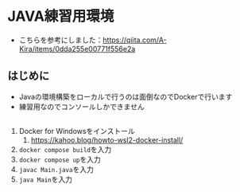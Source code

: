 # JAVA練習用環境
- こちらを参考にしました：https://qiita.com/A-Kira/items/0dda255e00771f556e2a


## はじめに
- Javaの環境構築をローカルで行うのは面倒なのでDockerで行います
- 練習用なのでコンソールしかできません

## 
1. Docker for Windowsをインストール
   1. https://kahoo.blog/howto-wsl2-docker-install/
2. `docker compose build`を入力
3. `docker compose up`を入力
4. `javac Main.java`を入力
5. `java Main`を入力
